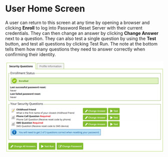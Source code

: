 [title]: # (User Home Screen)
[tags]: # (enrollment)
[priority]: # (3)
# User Home Screen

A user can return to this screen at any time by opening a browser and clicking __Enroll__ to log into Password Reset Server with their current credentials. They can then change an answer by clicking __Change Answer__ next to a question. They can also test a single question by using the __Test__ button, and test all questions by clicking Test Run. The note at the bottom tells them how many questions they need to answer correctly when confirming their identity.

   ![Test Run](images/run.png)